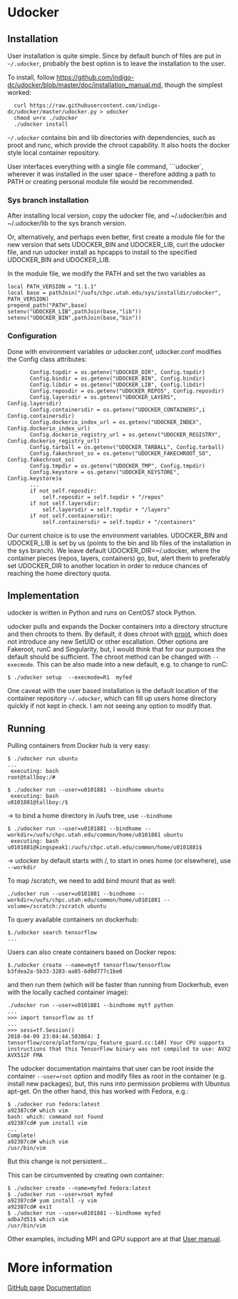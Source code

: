 # Udocker

## Installation

User installation is quite simple. Since by default bunch of files are put in ```~/.udocker```, probably the best option is to leave the installation to the user.

To install, follow https://github.com/indigo-dc/udocker/blob/master/doc/installation_manual.md, though the simplest worked:
```
  curl https://raw.githubusercontent.com/indigo-dc/udocker/master/udocker.py > udocker
  chmod u+rx ./udocker
  ./udocker install
```

```~/.udocker``` contains bin and lib directories with dependencies, such as proot and runc, which provide the chroot capability. It also hosts the docker style local container repository.

User interfaces everything with a single file command, ```udocker`, wherever it was installed in the user space - therefore adding a path to PATH or creating personal module file would be recommended.

### Sys branch installation

After installing local version, copy the udocker file, and ~/.udocker/bin and ~/.udocker/lib to the sys branch version.

Or, alternatively, and perhaps even better, first create a module file for the new version that sets UDOCKER_BIN and UDOCKER_LIB, curl the udocker file, and run udocker install as hpcapps to install to the specified UDOCKER_BIN and UDOCKER_LIB.

In the module file, we modify the PATH and set the two variables as
```
local PATH_VERSION = "1.1.1"
local base = pathJoin("/uufs/chpc.utah.edu/sys/installdir/udocker", PATH_VERSION)
prepend_path("PATH",base)
setenv("UDOCKER_LIB",pathJoin(base,"lib"))
setenv("UDOCKER_BIN",pathJoin(base,"bin"))
```

### Configuration

Done with environment variables or udocker.conf, udocker.conf modifies the Config class attributes:
```
       Config.topdir = os.getenv("UDOCKER_DIR", Config.topdir)
       Config.bindir = os.getenv("UDOCKER_BIN", Config.bindir)
       Config.libdir = os.getenv("UDOCKER_LIB", Config.libdir)
       Config.reposdir = os.getenv("UDOCKER_REPOS", Config.reposdir)
       Config.layersdir = os.getenv("UDOCKER_LAYERS", Config.layersdir)
       Config.containersdir = os.getenv("UDOCKER_CONTAINERS",i Config.containersdir)
       Config.dockerio_index_url = os.getenv("UDOCKER_INDEX", Config.dockerio_index_url)
       Config.dockerio_registry_url = os.getenv("UDOCKER_REGISTRY", Config.dockerio_registry_url)
       Config.tarball = os.getenv("UDOCKER_TARBALL", Config.tarball)
       Config.fakechroot_so = os.getenv("UDOCKER_FAKECHROOT_SO", Config.fakechroot_so)
       Config.tmpdir = os.getenv("UDOCKER_TMP", Config.tmpdir)
       Config.keystore = os.getenv("UDOCKER_KEYSTORE", Config.keystore)a
       ...
       if not self.reposdir:
           self.reposdir = self.topdir + "/repos"
       if not self.layersdir:
           self.layersdir = self.topdir + "/layers"
       if not self.containersdir:
           self.containersdir = self.topdir + "/containers"
```

Our current choice is to use the environment variables. UDOCKER_BIN and UDOCKER_LIB is set by us (points to the bin and lib files of the installation in the sys branch). We leave default UDOCKER_DIR=~/.udocker, where the container pieces (repos, layers, containers) go, but, alert them to preferably set UDOCKER_DIR to another location in order to reduce chances of reaching the home directory quota.

## Implementation

udocker is written in Python and runs on CentOS7 stock Python. 

udocker pulls and expands the Docker containers into a directory structure and then chroots to them. By default, it does chroot with [proot](https://proot-me.github.io/), which does not introduce any new SetUID or other escallation. Other options are Fakeroot, runC and Singularity, but, I would think that for our purposes the default should be sufficient. The chroot method can be changed with ```--execmode```. This can be also made into a new default, e.g. to change to runC:
```
$ ./udocker setup  --execmode=R1  myfed
```

One caveat with the user based installation is the default location of the container repository ```~/.udocker```, which can fill up users home directory quickly if not kept in check. I am not seeing any option to modify that.

## Running

Pulling containers from Docker hub is very easy:
```
$ ./udocker run ubuntu
...
 executing: bash
root@tallboy:/# 

$ ./udocker run --user=u0101881 --bindhome ubuntu
 executing: bash
u0101881@tallboy:/$ 
```
-> to bind a home directory in /uufs tree,  use ```--bindhome```
```
$ ./udocker run --user=u0101881 --bindhome --workdir=/uufs/chpc.utah.edu/common/home/u0101881 ubuntu
 executing: bash
u0101881@kingspeak1:/uufs/chpc.utah.edu/common/home/u0101881$ 
```
-> udocker by default starts with /, to start in ones home (or elsewhere), use ```--workdir```

To map /scratch, we need to add bind mount that as well:
```
./udocker run --user=u0101881 --bindhome --workdir=/uufs/chpc.utah.edu/common/home/u0101881 --volume=/scratch:/scratch ubuntu
```

To query available containers on dockerhub:
```
$./udocker search tensorflow
...
```

Users can also create containers based on Docker repos:
```
$./udocker create --name=mytf tensorflow/tensorflow
b3fdea2a-5b33-3283-aa85-6d0d777c1be0
```

and then run them (which will be faster than running from Dockerhub, even with the locally cached container image):
```
./udocker run --user=u0101881 --bindhome mytf python
...
>>> import tensorflow as tf
...
>>> sess=tf.Session()
2018-04-09 23:04:44.503864: I tensorflow/core/platform/cpu_feature_guard.cc:140] Your CPU supports instructions that this TensorFlow binary was not compiled to use: AVX2 AVX512F FMA
```

The udocker documentation maintains that user can be root inside the container ```--user=root``` option and modify files as root in the container (e.g. install new packages), but, this runs into permission problems with Ubuntus apt-get. On the other hand, this has worked with Fedora, e.g.:
```
$ ./udocker run fedora:latest
a92387cd# which vim
bash: which: command not found
a92387cd# yum install vim
...
Complete!
a92387cd# which vim
/usr/bin/vim
```

But this change is not persistent...

This can be circumvented by creating own container:
```
$ ./udocker create --name=myfed fedora:latest
$ ./udocker run --user=root myfed
a92387cd# yum install -y vim
a92387cd# exit
$ ./udocker run --user=u0101881 --bindhome myfed
adba7d51$ which vim
/usr/bin/vim
```

Other examples, including MPI and GPU support are at that [User manual](https://indigo-dc.gitbooks.io/udocker/content/doc/user_manual.html).


# More information
[GitHub page](https://github.com/indigo-dc/udocker)
[Documentation](https://indigo-dc.gitbooks.io/udocker/content/)




